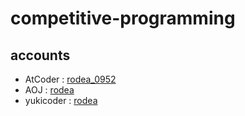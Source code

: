 # competitive-programming

## accounts
- AtCoder : [rodea_0952](https://atcoder.jp/users/rodea_0952)  
- AOJ : [rodea](https://onlinejudge.u-aizu.ac.jp/status/users/rodea)  
- yukicoder : [rodea](https://yukicoder.me/users/4248)
